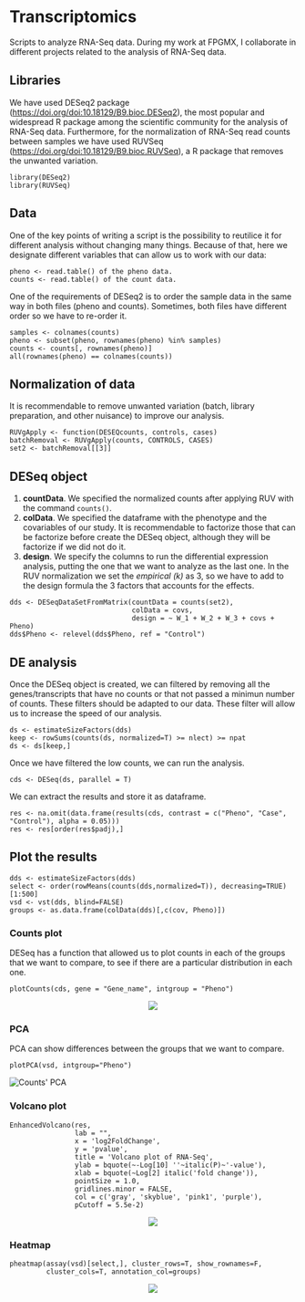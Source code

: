 # Transcriptomics
Scripts to analyze RNA-Seq data. During my work at FPGMX, I collaborate in different projects related to the analysis of RNA-Seq data.

## Libraries
We have used DESeq2 package (https://doi.org/doi:10.18129/B9.bioc.DESeq2), the most popular and widespread R package among the scientific community for the analysis of RNA-Seq data. Furthermore, for the normalization of RNA-Seq read counts between samples we have used RUVSeq (https://doi.org/doi:10.18129/B9.bioc.RUVSeq), a R package that removes the unwanted variation.

```
library(DESeq2)
library(RUVSeq)
```

## Data
One of the key points of writing a script is the possibility to reutilice it for different analysis without changing many things. Because of that, here we designate different variables that can allow us to work with our data:

```
pheno <- read.table() of the pheno data.
counts <- read.table() of the count data.
```
One of the requirements of DESeq2 is to order the sample data in the same way in both files (pheno and counts). Sometimes, both files have different order so we have to re-order it.

```
samples <- colnames(counts)
pheno <- subset(pheno, rownames(pheno) %in% samples)
counts <- counts[, rownames(pheno)]
all(rownames(pheno) == colnames(counts))
```

## Normalization of data
It is recommendable to remove unwanted variation (batch, library preparation, and other nuisance) to improve our analysis.
```
RUVgApply <- function(DESEQcounts, controls, cases)
batchRemoval <- RUVgApply(counts, CONTROLS, CASES)  
set2 <- batchRemoval[[3]]
```

## DESeq object
1. **countData**. We specified the normalized counts after applying RUV with the command `counts()`.
2. **colData**. We specified the dataframe with the phenotype and the covariables of our study. It is recommendable to factorize those that can be factorize before create the DESeq object, although they will be factorize if we did not do it.
3. **design**. We specify the columns to run the differential expression analysis, putting the one that we want to analyze as the last one. In the RUV normalization we set the *empirical (k)* as 3, so we have to add to the design formula the 3 factors that accounts for the effects.
```
dds <- DESeqDataSetFromMatrix(countData = counts(set2),
                              colData = covs,
                              design = ~ W_1 + W_2 + W_3 + covs + Pheno)
dds$Pheno <- relevel(dds$Pheno, ref = "Control")
```

## DE analysis
Once the DESeq object is created, we can filtered by removing all the genes/transcripts that have no counts or that not passed a minimun number of counts. These filters should be adapted to our data. These filter will allow us to increase the speed of our analysis.
```
ds <- estimateSizeFactors(dds)
keep <- rowSums(counts(ds, normalized=T) >= nlect) >= npat
ds <- ds[keep,]
```
Once we have filtered the low counts, we can run the analysis.
```
cds <- DESeq(ds, parallel = T)
```
We can extract the results and store it as dataframe. 
```
res <- na.omit(data.frame(results(cds, contrast = c("Pheno", "Case", "Control"), alpha = 0.05)))
res <- res[order(res$padj),]
```

## Plot the results

```
dds <- estimateSizeFactors(dds)
select <- order(rowMeans(counts(dds,normalized=T)), decreasing=TRUE)[1:500]
vsd <- vst(dds, blind=FALSE)
groups <- as.data.frame(colData(dds)[,c(cov, Pheno)])
```

### Counts plot
DESeq has a function that allowed us to plot counts in each of the groups that we want to compare, to see if there are a particular distribution in each one.
```
plotCounts(cds, gene = "Gene_name", intgroup = "Pheno")
```
<p align="center">
  <img src="https://biocorecrg.github.io/PHINDaccess_RNAseq_2020/images/counts_foxc1.png">
</p>

### PCA
PCA can show differences between the groups that we want to compare.
```
plotPCA(vsd, intgroup="Pheno")
```
![Counts' PCA](https://i.stack.imgur.com/txw4G.png)
### Volcano plot
```
EnhancedVolcano(res,
                lab = "",
                x = 'log2FoldChange',
                y = 'pvalue',
                title = 'Volcano plot of RNA-Seq',
                ylab = bquote(~-Log[10] ''~italic(P)~'-value'),
                xlab = bquote(~Log[2] italic('fold change')),
                pointSize = 1.0,
                gridlines.minor = FALSE,
                col = c('gray', 'skyblue', 'pink1', 'purple'),
                pCutoff = 5.5e-2)
```
<p align="center">
  <img src="https://image.ibb.co/kYOViG/volcano.png">
</p>

### Heatmap
```
pheatmap(assay(vsd)[select,], cluster_rows=T, show_rownames=F,
         cluster_cols=T, annotation_col=groups)
```
<p align="center">
  <img src="https://i.ibb.co/DLkYDF3/Biostar-heatmap.png">
</p>
